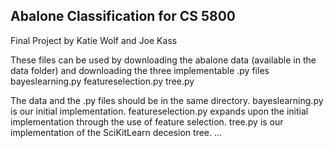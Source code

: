 ## Abalone Classification for CS 5800

Final Project by Katie Wolf and Joe Kass


These files can be used by downloading the abalone data (available in the data folder) and downloading the three implementable .py files
bayeslearning.py
featureselection.py
tree.py

The data and the .py files should be in the same directory. 
bayeslearning.py is our initial implementation. 
featureselection.py expands upon the initial implementation through the use of feature selection.
tree.py is our implementation of the SciKitLearn decesion tree. 
...
